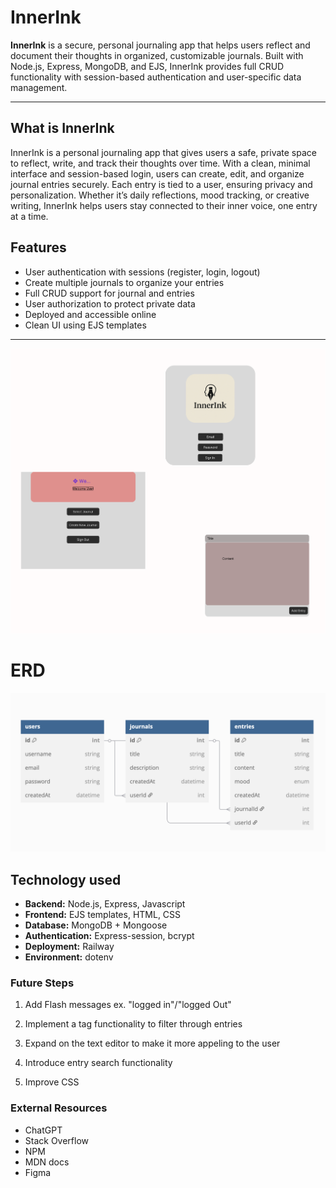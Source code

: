 # InnerInk

**InnerInk** is a secure, personal journaling app that helps users reflect and document their thoughts in organized, customizable journals. Built with Node.js, Express, MongoDB, and EJS, InnerInk provides full CRUD functionality with session-based authentication and user-specific data management.

---

## What is InnerInk

InnerInk is a personal journaling app that gives users a safe, private space to reflect, write, and track their thoughts over time. With a clean, minimal interface and session-based login, users can create, edit, and organize journal entries securely. Each entry is tied to a user, ensuring privacy and personalization. Whether it’s daily reflections, mood tracking, or creative writing, InnerInk helps users stay connected to their inner voice, one entry at a time.

## Features

- User authentication with sessions (register, login, logout)
- Create multiple journals to organize your entries
- Full CRUD support for journal and entries
- User authorization to protect private data
- Deployed and accessible online
- Clean UI using EJS templates

---

![image](/assets/Wireframe.png)

# ERD

![image](/assets/ERD.png)

## Technology used

- **Backend:** Node.js, Express, Javascript
- **Frontend:** EJS templates, HTML, CSS
- **Database:** MongoDB + Mongoose
- **Authentication:** Express-session, bcrypt
- **Deployment:** Railway
- **Environment:** dotenv

### Future Steps

1. Add Flash messages ex. "logged in"/"logged Out"

2. Implement a tag functionality to filter through entries

3. Expand on the text editor to make it more appeling to the user

4. Introduce entry search functionality

5. Improve CSS

### External Resources

- ChatGPT
- Stack Overflow
- NPM
- MDN docs
- Figma
